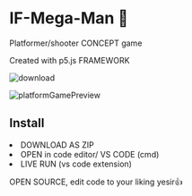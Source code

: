 <h1>IF-Mega-Man 🔫</h1>
<p>Platformer/shooter CONCEPT game </p>
Created with p5.js FRAMEWORK

![download](https://github.com/user-attachments/assets/1e6d454a-6d62-4913-b055-febb773a70bf)


![platformGamePreview](https://github.com/user-attachments/assets/d727c02d-7cf2-43ab-a4d5-a6438f9b23eb)

<h2>Install</h2>
<li>DOWNLOAD AS ZIP</li>
<li>OPEN in code editor/ VS CODE (cmd)</li>
<li>LIVE RUN (vs code extension)</li>

OPEN SOURCE, edit code to your liking yesir👍
